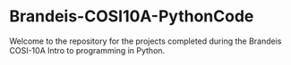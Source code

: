 # Brandeis-COSI10A-PythonCode

Welcome to the repository for the projects completed during the Brandeis COSI-10A Intro to programming in Python.


